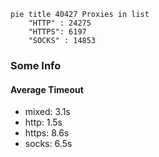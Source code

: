 
```mermaid
pie title 40427 Proxies in list
    "HTTP" : 24275
    "HTTPS": 6197
    "SOCKS" : 14853
```

### Some Info
#### Average Timeout

- mixed: 3.1s
- http: 1.5s
- https: 8.6s
- socks: 6.5s
